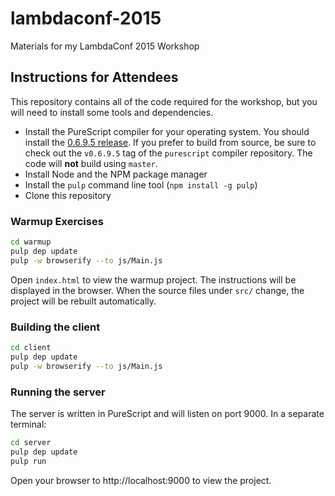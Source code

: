 # lambdaconf-2015

Materials for my LambdaConf 2015 Workshop

## Instructions for Attendees

This repository contains all of the code required for the workshop, but you will need to install some tools and dependencies.

- Install the PureScript compiler for your operating system. You should install the [0.6.9.5 release](https://github.com/purescript/purescript/releases/tag/v0.6.9.5). If you prefer to build from source, be sure to check out the `v0.6.9.5` tag of the `purescript` compiler repository. The code will **not** build using `master`.
- Install Node and the NPM package manager
- Install the `pulp` command line tool (`npm install -g pulp`)
- Clone this repository

### Warmup Exercises

```bash
cd warmup
pulp dep update
pulp -w browserify --to js/Main.js
```

Open `index.html` to view the warmup project. The instructions will be displayed in the browser. When the source files under `src/` change, the project will be rebuilt automatically.

### Building the client

```bash
cd client
pulp dep update
pulp -w browserify --to js/Main.js
```

### Running the server

The server is written in PureScript and will listen on port 9000. In a separate terminal:

```bash
cd server
pulp dep update
pulp run
```

Open your browser to http://localhost:9000 to view the project.
